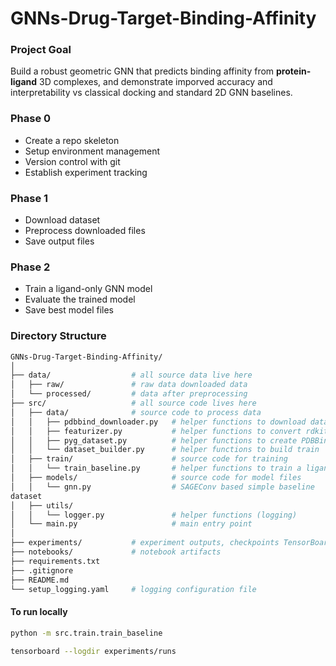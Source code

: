 # GNNs-Drug-Target-Binding-Affinity

### Project Goal
Build a robust geometric GNN that predicts binding affinity from <b>protein-ligand</b> 3D complexes, and demonstrate imporved accuracy and interpretability vs classical docking and standard 2D GNN baselines. 

### Phase 0
- Create a repo skeleton
- Setup environment management
- Version control with git
- Establish experiment tracking

### Phase 1
- Download dataset
- Preprocess downloaded files
- Save output files

### Phase 2
- Train a ligand-only GNN model
- Evaluate the trained model
- Save best model files 

### Directory Structure
```bash
GNNs-Drug-Target-Binding-Affinity/
│
├── data/                  # all source data live here
│   ├── raw/               # raw data downloaded data
│   └── processed/         # data after preprocessing
├── src/                   # all source code lives here
│   ├── data/              # source code to process data
│   │   ├── pdbbind_downloader.py   # helper functions to download data
│   │   ├── featurizer.py           # helper functions to convert rdkit molecules to feature vectors
│   │   ├── pyg_dataset.py          # helper functions to create PDBBindLigandDataset data
│   │   └── dataset_builder.py      # helper functions to build train 
│   ├── train/                      # source code for training
│   │   └── train_baseline.py       # helper functions to train a ligand-only GNN baseline model
│   ├── models/                     # source code for model files
│   │   └── gnn.py                  # SAGEConv based simple baseline 
dataset
│   ├── utils/  
│   │   └── logger.py               # helper functions (logging)
│   └── main.py                     # main entry point
│
├── experiments/           # experiment outputs, checkpoints TensorBoard logs
├── notebooks/             # notebook artifacts 
├── requirements.txt
├── .gitignore
├── README.md
└── setup_logging.yaml     # logging configuration file
```
#### To run locally
```bash
python -m src.train.train_baseline

tensorboard --logdir experiments/runs
```